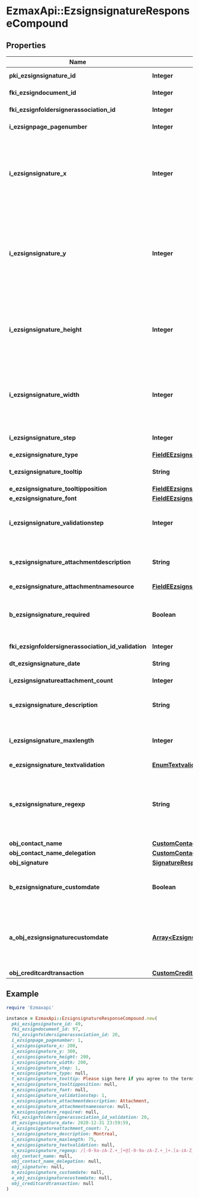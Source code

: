 # EzmaxApi::EzsignsignatureResponseCompound

## Properties

| Name | Type | Description | Notes |
| ---- | ---- | ----------- | ----- |
| **pki_ezsignsignature_id** | **Integer** | The unique ID of the Ezsignsignature |  |
| **fki_ezsigndocument_id** | **Integer** | The unique ID of the Ezsigndocument |  |
| **fki_ezsignfoldersignerassociation_id** | **Integer** | The unique ID of the Ezsignfoldersignerassociation |  |
| **i_ezsignpage_pagenumber** | **Integer** | The page number in the Ezsigndocument |  |
| **i_ezsignsignature_x** | **Integer** | The X coordinate (Horizontal) where to put the Ezsignsignature on the page.  Coordinate is calculated at 100dpi (dot per inch). So for example, if you want to put the Ezsignsignature 2 inches from the left border of the page, you would use \&quot;200\&quot; for the X coordinate. |  |
| **i_ezsignsignature_y** | **Integer** | The Y coordinate (Vertical) where to put the Ezsignsignature on the page.  Coordinate is calculated at 100dpi (dot per inch). So for example, if you want to put the Ezsignsignature 3 inches from the top border of the page, you would use \&quot;300\&quot; for the Y coordinate. |  |
| **i_ezsignsignature_height** | **Integer** | The height of the Ezsignsignature.  Size is calculated at 100dpi (dot per inch). So for example, if you want the Ezsignsignature to have an height of 2 inches, you would use \&quot;200\&quot; for the iEzsignsignatureHeight. | [optional] |
| **i_ezsignsignature_width** | **Integer** | The width of the Ezsignsignature.  Size is calculated at 100dpi (dot per inch). So for example, if you want the Ezsignsignature to have a width of 2 inches, you would use \&quot;200\&quot; for the iEzsignsignatureWidth. | [optional] |
| **i_ezsignsignature_step** | **Integer** | The step when the Ezsignsigner will be invited to sign |  |
| **e_ezsignsignature_type** | [**FieldEEzsignsignatureType**](FieldEEzsignsignatureType.md) |  |  |
| **t_ezsignsignature_tooltip** | **String** | A tooltip that will be presented to Ezsignsigner about the Ezsignsignature | [optional] |
| **e_ezsignsignature_tooltipposition** | [**FieldEEzsignsignatureTooltipposition**](FieldEEzsignsignatureTooltipposition.md) |  | [optional] |
| **e_ezsignsignature_font** | [**FieldEEzsignsignatureFont**](FieldEEzsignsignatureFont.md) |  | [optional] |
| **i_ezsignsignature_validationstep** | **Integer** | The step when the Ezsignsigner will be invited to validate the Ezsignsignature of eEzsignsignatureType Attachments | [optional] |
| **s_ezsignsignature_attachmentdescription** | **String** | The description attached to the attachment name added in Ezsignsignature of eEzsignsignatureType Attachments | [optional] |
| **e_ezsignsignature_attachmentnamesource** | [**FieldEEzsignsignatureAttachmentnamesource**](FieldEEzsignsignatureAttachmentnamesource.md) |  | [optional] |
| **b_ezsignsignature_required** | **Boolean** | Whether the Ezsignsignature is required or not. This field is relevant only with Ezsignsignature with eEzsignsignatureType &#x3D; Attachments. | [optional] |
| **fki_ezsignfoldersignerassociation_id_validation** | **Integer** | The unique ID of the Ezsignfoldersignerassociation | [optional] |
| **dt_ezsignsignature_date** | **String** | The date the Ezsignsignature was signed | [optional] |
| **i_ezsignsignatureattachment_count** | **Integer** | The count of Ezsignsignatureattachment | [optional] |
| **s_ezsignsignature_description** | **String** | The value entered while signing Ezsignsignature of eEzsignsignatureType **City**, **FieldText** and **FieldTextarea** | [optional] |
| **i_ezsignsignature_maxlength** | **Integer** | The maximum length for the value in the Ezsignsignature  This can only be set if eEzsignsignatureType is **FieldText** or **FieldTextarea** | [optional] |
| **e_ezsignsignature_textvalidation** | [**EnumTextvalidation**](EnumTextvalidation.md) |  | [optional] |
| **s_ezsignsignature_regexp** | **String** | A regular expression to indicate what values are acceptable for the Ezsignsignature.  This can only be set if eEzsignsignatureType is **FieldText** or **FieldTextarea** and eEzsignsignatureTextvalidation is **Custom** | [optional] |
| **obj_contact_name** | [**CustomContactNameResponse**](CustomContactNameResponse.md) |  |  |
| **obj_contact_name_delegation** | [**CustomContactNameResponse**](CustomContactNameResponse.md) |  | [optional] |
| **obj_signature** | [**SignatureResponseCompound**](SignatureResponseCompound.md) |  | [optional] |
| **b_ezsignsignature_customdate** | **Boolean** | Whether the Ezsignsignature has a custom date format or not. (Only possible when eEzsignsignatureType is **Name** or **Handwritten**) | [optional] |
| **a_obj_ezsignsignaturecustomdate** | [**Array&lt;EzsignsignaturecustomdateResponseCompound&gt;**](EzsignsignaturecustomdateResponseCompound.md) | An array of custom date blocks that will be filled at the time of signature.  Can only be used if bEzsignsignatureCustomdate is true.  Use an empty array if you don&#39;t want to have a date at all. | [optional] |
| **obj_creditcardtransaction** | [**CustomCreditcardtransactionResponse**](CustomCreditcardtransactionResponse.md) |  | [optional] |

## Example

```ruby
require 'Ezmaxapi'

instance = EzmaxApi::EzsignsignatureResponseCompound.new(
  pki_ezsignsignature_id: 49,
  fki_ezsigndocument_id: 97,
  fki_ezsignfoldersignerassociation_id: 20,
  i_ezsignpage_pagenumber: 1,
  i_ezsignsignature_x: 200,
  i_ezsignsignature_y: 300,
  i_ezsignsignature_height: 200,
  i_ezsignsignature_width: 200,
  i_ezsignsignature_step: 1,
  e_ezsignsignature_type: null,
  t_ezsignsignature_tooltip: Please sign here if you agree to the terms,
  e_ezsignsignature_tooltipposition: null,
  e_ezsignsignature_font: null,
  i_ezsignsignature_validationstep: 1,
  s_ezsignsignature_attachmentdescription: Attachment,
  e_ezsignsignature_attachmentnamesource: null,
  b_ezsignsignature_required: null,
  fki_ezsignfoldersignerassociation_id_validation: 20,
  dt_ezsignsignature_date: 2020-12-31 23:59:59,
  i_ezsignsignatureattachment_count: 7,
  s_ezsignsignature_description: Montreal,
  i_ezsignsignature_maxlength: 75,
  e_ezsignsignature_textvalidation: null,
  s_ezsignsignature_regexp: /[-0-9a-zA-Z.+_]+@[-0-9a-zA-Z.+_]+.[a-zA-Z]{2,4}/,
  obj_contact_name: null,
  obj_contact_name_delegation: null,
  obj_signature: null,
  b_ezsignsignature_customdate: null,
  a_obj_ezsignsignaturecustomdate: null,
  obj_creditcardtransaction: null
)
```


